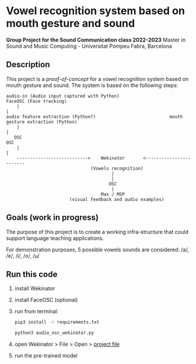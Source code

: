 # Vowel recognition system based on mouth gesture and sound

**Group Project for the Sound Communication class 2022-2023**
Master in Sound and Music Computing - Universitat Pompeu Fabra, Barcelona

## Description

This project is a *proof-of-concept* for a vowel recognition system based on mouth gesture and sound. 
The system is based on the following steps:

```tree
audio-in (Audio input captured with Python)                     FaceOSC (Face tracking)
    |                                                                       |
audio feature extraction (Python?)                            mouth gesture extraction (Python)
    |                                                                       |
   OSC                                                                     OSC
    |                                                                       |                                           
    --------------------------->    Wekinator       <------------------------
                                (Vowels recognition)
                                        |
                                        |
                                       OSC
                                        |
                                    Max / MSP
                        (visual feedback and audio examples)
```

## Goals (work in progress)

The purpose of this project is to create a working infra-structure that could support language teaching applications.

For demonstration purposes, 5 possible vowels sounds are considered: /a/, /e/, /i/, /o/, /u/

## Run this code

1. install Wekinator

1. install FaceOSC (optional)

1. run from terminal:

    ```bash
    pip3 install -r requirements.txt

    python3 audio_osc_wekinator.py
    ```

1. open Wekinator > File > Open > [project file](./WekinatorProject/WekinatorProject.wekproj)

1. run the pre-trained model